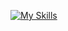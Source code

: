 [![My Skills](https://skillicons.dev/icons?i=html,css,ts,react,nextjs,tailwind)](https://skillicons.dev)
